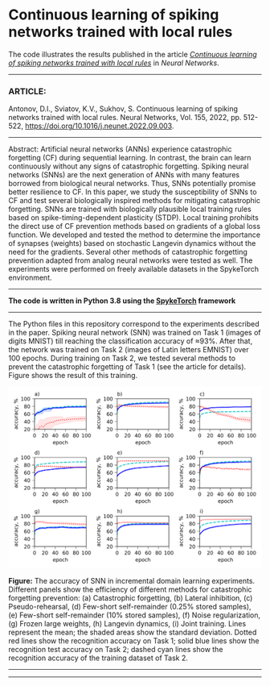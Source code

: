 # __Continuous learning of spiking networks trained with local rules__
The code illustrates the results published in the article [_Continuous learning of spiking networks trained with local rules_](https://www.sciencedirect.com/science/article/abs/pii/S0893608022003379) in _Neural Networks_.
***
### ARTICLE:   
Antonov, D.I., Sviatov, K.V., Sukhov, S. Continuous learning of spiking networks trained with local rules. Neural Networks, Vol. 155, 2022, pp. 512-522, https://doi.org/10.1016/j.neunet.2022.09.003.
***
Abstract: Artificial neural networks (ANNs) experience catastrophic forgetting (CF) during sequential learning. In contrast, the brain can learn continuously without any signs of catastrophic forgetting. Spiking neural networks (SNNs) are the next generation of ANNs with many features borrowed from biological neural networks. Thus, SNNs potentially promise better resilience to CF. In this paper, we study the susceptibility of SNNs to CF and test several biologically inspired methods for mitigating catastrophic forgetting. SNNs are trained with biologically plausible local training rules based on spike-timing-dependent plasticity (STDP). Local training prohibits the direct use of CF prevention methods based on gradients of a global loss function. We developed and tested the method to determine the importance of synapses (weights) based on stochastic Langevin dynamics without the need for the gradients. Several other methods of catastrophic forgetting prevention adapted from analog neural networks were tested as well. The experiments were performed on freely available datasets in the SpykeTorch environment.
***
__The code is written in Python 3.8 using the [SpykeTorch](https://github.com/miladmozafari/SpykeTorch) framework__
***
The Python files in this repository correspond to the experiments described in the paper.
Spiking neural network (SNN) was trained on Task 1 (images of digits MNIST) till reaching the classification accuracy of ≈93%. After that, the network was trained on Task 2 (images of Latin letters EMNIST) over 100 epochs. During training on Task 2, we tested several methods to prevent the catastrophic forgetting of Task 1 (see the article for details). Figure shows the result of this training.  

![graphs](graphs.svg)   

__Figure:__ The accuracy of SNN in incremental domain learning experiments. 
Different panels show the efficiency of different methods for catastrophic forgetting prevention: 
(a) Catastrophic forgetting,
(b) Lateral inhibition, 
(c) Pseudo-rehearsal, 
(d) Few-short self-remainder (0.25% stored samples), 
(e) Few-short self-remainder (10% stored samples), 
(f) Noise regularization, 
(g) Frozen large weights, 
(h) Langevin dynamics, 
(i) Joint training. 
Lines represent the mean; the shaded areas show the standard deviation. Dotted red lines show the recognition accuracy on Task 1; solid blue lines show the recognition test accuracy on Task 2; dashed cyan lines show the recognition accuracy of the training dataset of Task 2.
***
***